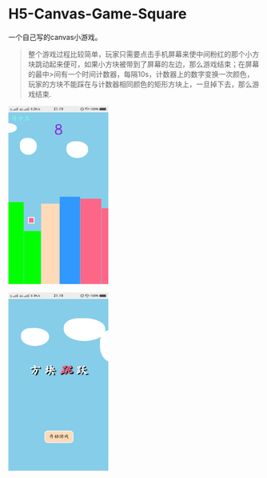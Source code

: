﻿# H5-Canvas-Game-Square
一个自己写的canvas小游戏。
>整个游戏过程比较简单，玩家只需要点击手机屏幕来使中间粉红的那个小方块跳动起来便可，如果小方块被带到了屏幕的左边，那么游戏结束；在屏幕的最中>间有一个时间计数器，每隔10s，计数器上的数字变换一次颜色，玩家的方块不能踩在与计数器相同颜色的矩形方块上，一旦掉下去，那么游戏结束.

![](https://github.com/JMQX/H5-Canvas-Game-Square/blob/master/screenshots/1.png)

![](https://github.com/JMQX/H5-Canvas-Game-Square/blob/master/screenshots/2.png)